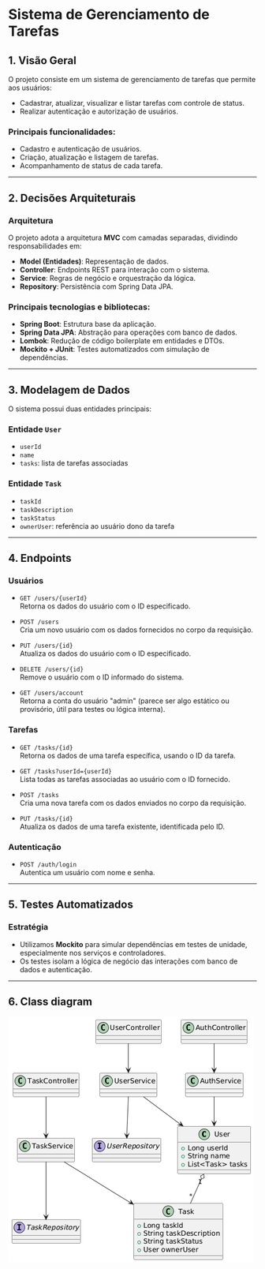 # Sistema de Gerenciamento de Tarefas

## 1. Visão Geral

O projeto consiste em um sistema de gerenciamento de tarefas que permite aos usuários:

- Cadastrar, atualizar, visualizar e listar tarefas com controle de status.
- Realizar autenticação e autorização de usuários.

### Principais funcionalidades:

- Cadastro e autenticação de usuários.
- Criação, atualização e listagem de tarefas.
- Acompanhamento de status de cada tarefa.

---

## 2. Decisões Arquiteturais

### Arquitetura

O projeto adota a arquitetura **MVC** com camadas separadas, dividindo responsabilidades em:

- **Model (Entidades)**: Representação de dados.
- **Controller**: Endpoints REST para interação com o sistema.
- **Service**: Regras de negócio e orquestração da lógica.
- **Repository**: Persistência com Spring Data JPA.

### Principais tecnologias e bibliotecas:

- **Spring Boot**: Estrutura base da aplicação.
- **Spring Data JPA**: Abstração para operações com banco de dados.
- **Lombok**: Redução de código boilerplate em entidades e DTOs.
- **Mockito + JUnit**: Testes automatizados com simulação de dependências.

---

## 3. Modelagem de Dados

O sistema possui duas entidades principais:

### Entidade `User`

- `userId`
- `name`
- `tasks`: lista de tarefas associadas

### Entidade `Task`

- `taskId`
- `taskDescription`
- `taskStatus`
- `ownerUser`: referência ao usuário dono da tarefa

---

## 4. Endpoints

### Usuários

- `GET /users/{userId}`  
  Retorna os dados do usuário com o ID especificado.

- `POST /users`  
  Cria um novo usuário com os dados fornecidos no corpo da requisição.

- `PUT /users/{id}`  
  Atualiza os dados do usuário com o ID especificado.

- `DELETE /users/{id}`  
  Remove o usuário com o ID informado do sistema.

- `GET /users/account`  
  Retorna a conta do usuário "admin" (parece ser algo estático ou provisório, útil para testes ou lógica interna).

### Tarefas

- `GET /tasks/{id}`  
  Retorna os dados de uma tarefa específica, usando o ID da tarefa.

- `GET /tasks?userId={userId}`  
  Lista todas as tarefas associadas ao usuário com o ID fornecido.

- `POST /tasks`  
  Cria uma nova tarefa com os dados enviados no corpo da requisição.

- `PUT /tasks/{id}`  
  Atualiza os dados de uma tarefa existente, identificada pelo ID.

###  Autenticação

- `POST /auth/login`  
  Autentica um usuário com nome e senha.  
  
---

## 5. Testes Automatizados

### Estratégia

- Utilizamos **Mockito** para simular dependências em testes de unidade, especialmente nos serviços e controladores.
- Os testes isolam a lógica de negócio das interações com banco de dados e autenticação.

---

## 6. Class diagram 

![CLASS DIAGRAM](classDiagram.png)
